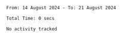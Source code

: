 <!--START_SECTION:waka-->

```txt
From: 14 August 2024 - To: 21 August 2024

Total Time: 0 secs

No activity tracked
```

<!--END_SECTION:waka-->

